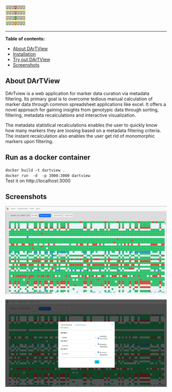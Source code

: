 <img src="https://raw.githubusercontent.com/jndmose/DArTView/refs/heads/main/client/public/images/snp-64.old.png" width="64">

<hr />

**Table of contents:**
- [About DArTView](#about-dartview)
- [Installation](#installation)
- [Try out DArTView](#try-out-dartview)
- [Screenshots](#screenshots)

## About DArTView
DArTview is a web application for marker data curation via metadata filtering. 
Its primary goal is to overcome tedious manual calculation of marker data through common spreadsheet applications like excel. 
It offers a novel approach for gaining insights from genotypic data through sorting, filtering, metadata recalculations and interactive visualization. 

The metadata statistical recalculations enables the user to quickly know how many markers they are loosing based on a metadata filtering criteria.
The instant recalculation also enables the user get rid of monomorphic markers upon filtering.

## Run as a docker container

`docker build -t dartview .`   
`docker run  -d  -p 3000:3000 dartview`   
Test it on  http://localhost:3000




## Screenshots
![DArTView GUI](https://github.com/jndmose/DArTView/blob/main/client/public/images/un-checked.png?raw=true)

![DArTView GUI](https://github.com/jndmose/DArTView/blob/main/client/public/images/sort.png?raw=true)





